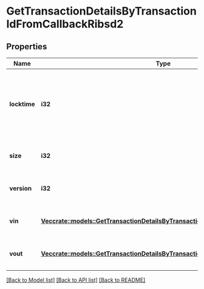 # GetTransactionDetailsByTransactionIdFromCallbackRibsd2

## Properties

Name | Type | Description | Notes
------------ | ------------- | ------------- | -------------
**locktime** | **i32** | Represents the time at which a particular transaction can be added to the blockchain. | 
**size** | **i32** | Represents the total size of this transaction. | 
**version** | **i32** | Represents transaction version number. | 
**vin** | [**Vec<crate::models::GetTransactionDetailsByTransactionIdFromCallbackRibsd2Vin>**](GetTransactionDetailsByTransactionIDFromCallbackRIBSD2_vin.md) | Represents the transaction inputs. | 
**vout** | [**Vec<crate::models::GetTransactionDetailsByTransactionIdFromCallbackRibsd2Vout>**](GetTransactionDetailsByTransactionIDFromCallbackRIBSD2_vout.md) | Represents the transaction outputs. | 

[[Back to Model list]](../README.md#documentation-for-models) [[Back to API list]](../README.md#documentation-for-api-endpoints) [[Back to README]](../README.md)


